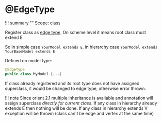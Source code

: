# @EdgeType

!!! summary ""
    Scope: class

Register class as [edge type](https://orientdb.com/docs/3.0.x/java/Graph-VE.html#edges). On scheme level it means root class must extend E

So in simple case `YourModel extends E`, in hierarchy case `YourModel extends YourBaseModel extends E`

Defined on model type:

```java
@EdgeType
public class MyModel {...}
```

If class already registered and its root type does not have assigned superclass, it would be changed to edge type, otherwise error thrown.

!!! note 
    Since orient 2.1 multiple inheritance is available and annotation will assign superclass *directly for current class*. If any class in hierarchy already extends E then nothing will be done. If any class in hierarchy extends V exception will be thrown (class can't be edge and vertex at the same time)
